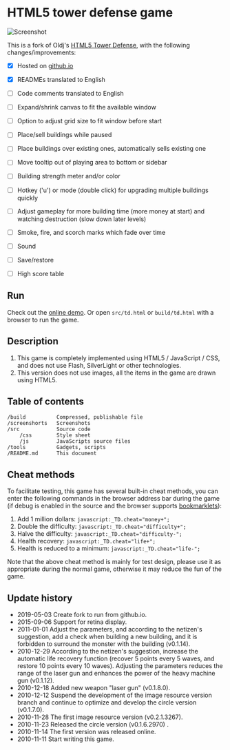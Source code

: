 # HTML5 tower defense game
![Screenshot](screenshots/4.png)

This is a fork of Oldj's [HTML5 Tower Defense](https://github.com/oldj/html5-tower-defense), with the following changes/improvements:

- [x] Hosted on [github.io](https://mipmap.github.io/)
- [x] READMEs translated to English
- [ ] Code comments translated to English
- [ ] Expand/shrink canvas to fit the available window
- [ ] Option to adjust grid size to fit window before start
- [ ] Place/sell buildings while paused
- [ ] Place buildings over existing ones, automatically sells existing one
- [ ] Move tooltip out of playing area to bottom or sidebar
- [ ] Building strength meter and/or color
- [ ] Hotkey ('u') or mode (double click) for upgrading multiple buildings quickly
- [ ] Adjust gameplay for more building time (more money at start) and watching destruction (slow down later levels)
- [ ] Smoke, fire, and scorch marks which fade over time
- [ ] Sound
- [ ] Save/restore
- [ ] High score table


## Run

Check out the [online demo](http://mipmap.github.io).
Or open `src/td.html` or `build/td.html` with a browser to run the game.


## Description

1. This game is completely implemented using HTML5 / JavaScript / CSS, and does not use Flash, SilverLight or other technologies.
2. This version does not use images, all the items in the game are drawn using HTML5.


## Table of contents

    /build          Compressed, publishable file
    /screenshorts   Screenshots
    /src            Source code
        /css        Style sheet
        /js         JavaScripts source files
    /tools          Gadgets, scripts
    /README.md      This document


## Cheat methods

To facilitate testing, this game has several built-in cheat methods, you can enter the following commands in the browser address bar during the game (if debug is enabled in the source and the browser supports [bookmarklets](https://en.wikipedia.org/wiki/Bookmarklet)):

1. Add 1 million dollars: `javascript:_TD.cheat="money+";`
2. Double the difficulty: `javascript:_TD.cheat="difficulty+";`
3. Halve the difficulty: `javascript:_TD.cheat="difficulty-";`
4. Health recovery: `javascript:_TD.cheat="life+";`
5. Health is reduced to a minimum: `javascript:_TD.cheat="life-";`

Note that the above cheat method is mainly for test design, please use it as appropriate during the normal game, otherwise it may reduce the fun of the game. 


## Update history
 - 2019-05-03 Create fork to run from github.io.
 - 2015-09-06 Support for retina display.
 - 2011-01-01 Adjust the parameters, and according to the netizen's suggestion, add a check when building a new building, and it is forbidden to surround the monster with the building (v0.1.14).
 - 2010-12-29 According to the netizen's suggestion, increase the automatic life recovery function (recover 5 points every 5 waves, and restore 10 points every 10 waves). Adjusting the parameters reduces the range of the laser gun and enhances the power of the heavy machine gun (v0.1.12).
 - 2010-12-18 Added new weapon "laser gun" (v0.1.8.0).
 - 2010-12-12 Suspend the development of the image resource version branch and continue to optimize and develop the circle version (v0.1.7.0).
 - 2010-11-28 The first image resource version (v0.2.1.3267).
 - 2010-11-23 Released the circle version (v0.1.6.2970) .
 - 2010-11-14 The first version was released online.
 - 2010-11-11 Start writing this game. 
